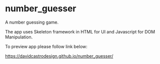 # number_guesser

A number guessing game.

The app uses Skeleton framework in HTML for UI and Javascript for DOM Manipulation.

To preview app please follow link below:

https://davidcastrodesign.github.io/number_guesser/
